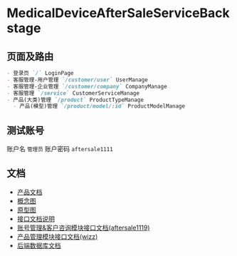 # MedicalDeviceAfterSaleServiceBackstage

## 页面及路由

```markdown
- 登录页 `/` LoginPage
- 客服管理-用户管理 `/customer/user` UserManage
- 客服管理-企业管理 `/customer/company` CompanyManage
- 客服管理 `/service` CustomerServiceManage
- 产品(大类)管理 `/product` ProductTypeManage
  - 产品(模型)管理 `/product/model/:id` ProductModelManage
```

## 测试账号

账户名 `管理员`
账户密码 `aftersale1111`

## 文档

- [产品文档](https://wizzstudio.feishu.cn/docx/doxcn3OPMHR2E2UbeU8PWE0EjFh)
- [概念图](https://modao.cc/app/uojxAUBurl46enoCEJNZy)
- [原型图](https://www.figma.com/file/AexzIo733ORZWnnNYJNRVo/%E5%AE%A2%E6%9C%8D%E5%B7%A5%E5%8D%95%E7%B3%BB%E7%BB%9F)
- [接口文档说明](https://wizzstudio.feishu.cn/docx/QYondktQKoDH2vx6n0BcEedCnVh)
- [账号管理&客户咨询模块接口文档(aftersale1119)](https://www.eolink.com/share/index?shareCode=qvPkxP)
- [产品管理模块接口文档(wizz)](https://www.eolink.com/share/index?shareCode=FugySB)
- [后端数据库文档](https://wizzstudio.feishu.cn/docx/W4YmdVWv7oEKGTxy74ucxdpvnnh)
